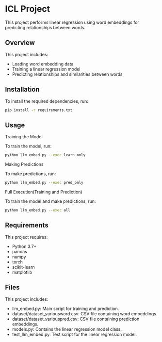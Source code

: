 # ICL Project

This project performs linear regression using word embeddings for predicting relationships between words.

## Overview

This project includes:
- Loading word embedding data
- Training a linear regression model
- Predicting relationships and similarities between words

## Installation

To install the required dependencies, run:
```bash
pip install -r requirements.txt

```

## Usage

Training the Model

To train the model, run:
```bash
python llm_embed.py --exec learn_only
```

Making Predictions

To make predictions, run:
```bash
python llm_embed.py --exec pred_only
```

Full Execution(Training and Prediction)

To train the model and make predictions, run:
```bash
python llm_embed.py --exec all
```

## Requirements

This project requires:
- Python 3.7+
- pandas
- numpy
- torch
- scikit-learn
- matplotlib


 ## Files

This project includes:
- llm_embed.py: Main script for training and prediction.
- dataset/dataset_variousword.csv: CSV file containing word embeddings.
- dataset/dataset_variouspred.csv: CSV file containing prediction embeddings.
- models.py: Contains the linear regression model class.
- test_llm_embed.py: Test script for the linear regression model.
